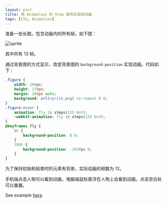```yaml
---
layout: post
title: 用 Animation 的 Step 属性实现帧动画
tags: [CSS, Animation]
---
```


准备一张长图，包含动画内的所有帧。如下图：

![sprite](https://vivaxy.github.io/samples/cascading-style-sheets/animation-steps/sprite.png)

其中共有 13 帧。

通过背景图的方式显示，改变背景图的 `background-position` 实现动画。代码如下：

```css
.figure {
    width: 160px;
    height: 170px;
    margin: 100px auto;
    background: url(sprite.png) no-repeat 0 0;
}
.figure:hover {
    animation: fly 1s steps(12) both;
    -webkit-animation: fly 1s steps(12) both;
}
@keyframes fly {
    0% {
        background-position: 0 0;
    }
    100% {
        background-position: -1920px 0;
    }
}
```

为了保持初始和结束时的元素有背景，实际动画的帧数为 12。

手机端点击人物可以看到动画，电脑端鼠标悬浮在人物上会看到动画，点击空白处可以重置。

See example [here](https://vivaxy.github.io/samples/cascading-style-sheets/animation-steps/).
